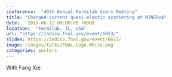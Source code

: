 ```yaml
---
conference:  "46th Annual Fermilab Users Meeting"
title: "Charged-current quasi-elastic scattering at MINERvA"
date:   2013-06-12 00:00:00 +0000
location:  "Fermilab, IL, USA"
url: "https://indico.fnal.gov/event/6653/"
slides: https://indico.fnal.gov/event/6653/
image: /images/talks/FNAL-Logo-White.png
categories: posters
---
```

With Fang Xie

